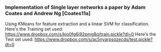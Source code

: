 ### Implementation of Single layer networks a paper by Adam Coates and Andrew Ng [Coates11a]
Using KMeans for feature extraction and a linear SVM for classification.
Here's the Training set used:
https://www.dropbox.com/s/kjo0fg6i92pmg8q/train.pickle?dl=0
Here's the Test set used:
https://www.dropbox.com/s/ac5nyarpsozecds/test.pickle?dl=0
